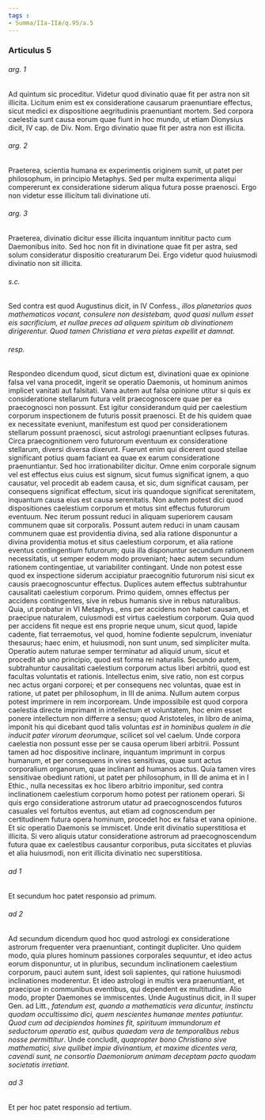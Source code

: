 ```yaml
---
tags : 
- Summa/IIa-IIæ/q.95/a.5
---
```


### Articulus 5

###### arg. 1
Ad quintum sic proceditur. Videtur quod divinatio quae fit per astra non sit illicita. Licitum enim est ex consideratione causarum praenuntiare effectus, sicut medici ex dispositione aegritudinis praenuntiant mortem. Sed corpora caelestia sunt causa eorum quae fiunt in hoc mundo, ut etiam Dionysius dicit, IV cap. de Div. Nom. Ergo divinatio quae fit per astra non est illicita.

###### arg. 2
Praeterea, scientia humana ex experimentis originem sumit, ut patet per philosophum, in principio Metaphys. Sed per multa experimenta aliqui compererunt ex consideratione siderum aliqua futura posse praenosci. Ergo non videtur esse illicitum tali divinatione uti.

###### arg. 3
Praeterea, divinatio dicitur esse illicita inquantum innititur pacto cum Daemonibus inito. Sed hoc non fit in divinatione quae fit per astra, sed solum consideratur dispositio creaturarum Dei. Ergo videtur quod huiusmodi divinatio non sit illicita.

###### s.c.
Sed contra est quod Augustinus dicit, in IV Confess., *illos planetarios quos mathematicos vocant, consulere non desistebam, quod quasi nullum esset eis sacrificium, et nullae preces ad aliquem spiritum ob divinationem dirigerentur. Quod tamen Christiana et vera pietas expellit et damnat*.

###### resp.
Respondeo dicendum quod, sicut dictum est, divinationi quae ex opinione falsa vel vana procedit, ingerit se operatio Daemonis, ut hominum animos implicet vanitati aut falsitati. Vana autem aut falsa opinione utitur si quis ex consideratione stellarum futura velit praecognoscere quae per ea praecognosci non possunt. Est igitur considerandum quid per caelestium corporum inspectionem de futuris possit praenosci. Et de his quidem quae ex necessitate eveniunt, manifestum est quod per considerationem stellarum possunt praenosci, sicut astrologi praenuntiant eclipses futuras. Circa praecognitionem vero futurorum eventuum ex consideratione stellarum, diversi diversa dixerunt. Fuerunt enim qui dicerent quod stellae significant potius quam faciant ea quae ex earum consideratione praenuntiantur. Sed hoc irrationabiliter dicitur. Omne enim corporale signum vel est effectus eius cuius est signum, sicut fumus significat ignem, a quo causatur, vel procedit ab eadem causa, et sic, dum significat causam, per consequens significat effectum, sicut iris quandoque significat serenitatem, inquantum causa eius est causa serenitatis. Non autem potest dici quod dispositiones caelestium corporum et motus sint effectus futurorum eventuum. Nec iterum possunt reduci in aliquam superiorem causam communem quae sit corporalis. Possunt autem reduci in unam causam communem quae est providentia divina, sed alia ratione disponuntur a divina providentia motus et situs caelestium corporum, et alia ratione eventus contingentium futurorum; quia illa disponuntur secundum rationem necessitatis, ut semper eodem modo proveniant; haec autem secundum rationem contingentiae, ut variabiliter contingant. Unde non potest esse quod ex inspectione siderum accipiatur praecognitio futurorum nisi sicut ex causis praecognoscuntur effectus. Duplices autem effectus subtrahuntur causalitati caelestium corporum. Primo quidem, omnes effectus per accidens contingentes, sive in rebus humanis sive in rebus naturalibus. Quia, ut probatur in VI Metaphys., ens per accidens non habet causam, et praecipue naturalem, cuiusmodi est virtus caelestium corporum. Quia quod per accidens fit neque est ens proprie neque unum, sicut quod, lapide cadente, fiat terraemotus, vel quod, homine fodiente sepulcrum, inveniatur thesaurus; haec enim, et huiusmodi, non sunt unum, sed simpliciter multa. Operatio autem naturae semper terminatur ad aliquid unum, sicut et procedit ab uno principio, quod est forma rei naturalis. Secundo autem, subtrahuntur causalitati caelestium corporum actus liberi arbitrii, quod est facultas voluntatis et rationis. Intellectus enim, sive ratio, non est corpus nec actus organi corporei; et per consequens nec voluntas, quae est in ratione, ut patet per philosophum, in III de anima. Nullum autem corpus potest imprimere in rem incorpoream. Unde impossibile est quod corpora caelestia directe imprimant in intellectum et voluntatem, hoc enim esset ponere intellectum non differre a sensu; quod Aristoteles, in libro de anima, imponit his qui dicebant quod talis voluntas *est in hominibus qualem in die inducit pater virorum deorumque*, scilicet sol vel caelum. Unde corpora caelestia non possunt esse per se causa operum liberi arbitrii. Possunt tamen ad hoc dispositive inclinare, inquantum imprimunt in corpus humanum, et per consequens in vires sensitivas, quae sunt actus corporalium organorum, quae inclinant ad humanos actus. Quia tamen vires sensitivae obediunt rationi, ut patet per philosophum, in III de anima et in I Ethic., nulla necessitas ex hoc libero arbitrio imponitur, sed contra inclinationem caelestium corporum homo potest per rationem operari. Si quis ergo consideratione astrorum utatur ad praecognoscendos futuros casuales vel fortuitos eventus, aut etiam ad cognoscendum per certitudinem futura opera hominum, procedet hoc ex falsa et vana opinione. Et sic operatio Daemonis se immiscet. Unde erit divinatio superstitiosa et illicita. Si vero aliquis utatur consideratione astrorum ad praecognoscendum futura quae ex caelestibus causantur corporibus, puta siccitates et pluvias et alia huiusmodi, non erit illicita divinatio nec superstitiosa.

###### ad 1
Et secundum hoc patet responsio ad primum.

###### ad 2
Ad secundum dicendum quod hoc quod astrologi ex consideratione astrorum frequenter vera praenuntiant, contingit dupliciter. Uno quidem modo, quia plures hominum passiones corporales sequuntur, et ideo actus eorum disponuntur, ut in pluribus, secundum inclinationem caelestium corporum, pauci autem sunt, idest soli sapientes, qui ratione huiusmodi inclinationes moderentur. Et ideo astrologi in multis vera praenuntiant, et praecipue in communibus eventibus, qui dependent ex multitudine. Alio modo, propter Daemones se immiscentes. Unde Augustinus dicit, in II super Gen. ad Litt., *fatendum est, quando a mathematicis vera dicuntur, instinctu quodam occultissimo dici, quem nescientes humanae mentes patiuntur. Quod cum ad decipiendos homines fit, spirituum immundorum et seductorum operatio est, quibus quaedam vera de temporalibus rebus nosse permittitur*. Unde concludit, *quapropter bono Christiano sive mathematici, sive quilibet impie divinantium, et maxime dicentes vera, cavendi sunt, ne consortio Daemoniorum animam deceptam pacto quodam societatis irretiant*.

###### ad 3
Et per hoc patet responsio ad tertium.

